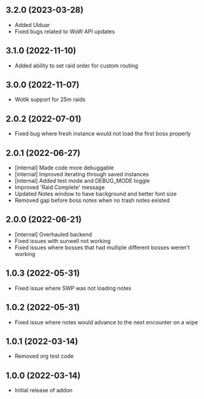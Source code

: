 ## 3.2.0 (2023-03-28)
* Added Ulduar
* Fixed bugs related to WoW API updates

## 3.1.0 (2022-11-10)
* Added ability to set raid order for custom routing

## 3.0.0 (2022-11-07)
* Wotlk support for 25m raids

## 2.0.2 (2022-07-01)
* Fixed bug where fresh instance would not load the first boss properly

## 2.0.1 (2022-06-27)
* [internal] Made code more debuggable
* [internal] Improved iterating through saved instances
* [internal] Added test mode and DEBUG_MODE toggle
* Improved 'Raid Complete' message
* Updated Notes window to have background and better font size
* Removed gap before boss notes when no trash notes existed

## 2.0.0 (2022-06-21)
* [internal] Overhauled backend
* Fixed issues with sunwell not working
* Fixed issues where bosses that had multiple different bosses weren't working

## 1.0.3 (2022-05-31)
* Fixed issue where SWP was not loading notes

## 1.0.2 (2022-05-31)
* Fixed issue where notes would advance to the next encounter on a wipe

## 1.0.1 (2022-03-14)
* Removed org test code

## 1.0.0 (2022-03-14)
* Initial release of addon